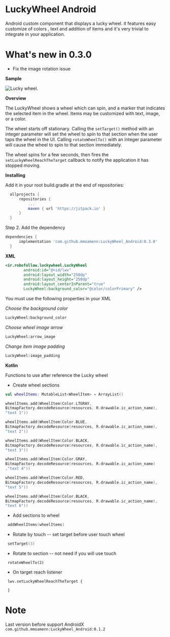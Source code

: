 # LuckyWheel Android

Android custom component that displays a lucky wheel. it features easy customize of colors , text and addition of items and it's very trivial to integrate in your application.

# What's new in 0.3.0

- Fix the image rotation issue

 **Sample**
 
 ![Lucky wheel](https://github.com/mmoamenn/LuckyWheel_Android/blob/master/samples/color_image.png). 

**Overview**

The LuckyWheel shows a wheel which can spin, and a marker that indicates the selected item in the wheel. Items may be customized with text, image, or a color.

The wheel starts off stationary. Calling the `setTarget()` method with an integer parameter will set the wheel to spin to that section when the user taps the wheel in the UI. Calling `rotateWheelTo()` with an integer parameter will cause the wheel to spin to that section immediately.

The wheel spins for a few seconds, then fires the `setLuckyWheelReachTheTarget` callback to notify the application it has stopped moving.


 **Installing**
 
 Add it in your root build.gradle at the end of repositories:
 
  ```groovy
 	allprojects {
 		repositories {
 			...
 			maven { url 'https://jitpack.io' }
 		}
 	}
  ```
 	
 Step 2. Add the dependency
 
  ```groovy
  dependencies {
 		implementation 'com.github.mmoamenn:LuckyWheel_Android:0.3.0'
 	}
  ```
 	
 **XML**
 
```xml
<ir.robofollow.luckywheel.LuckyWheel
        android:id="@+id/lwv"
        android:layout_width="250dp"
        android:layout_height="250dp"
        android:layout_centerInParent="true"
        LuckyWheel:background_color="@color/colorPrimary" />
```

         
 You must use the following properties in your XML
 
 _Choose the background color_ 
 
```xml
LuckyWheel:background_color
```
 
 _Choose wheel image arrow_ 
 
 ```xml
LuckyWheel:arrow_image
```
 _Change item image padding_ 

 ```xml
LuckyWheel:image_padding
```
 
 **Kotlin**
 
 Functions to use after reference the Lucky wheel
 
 * Create wheel sections 
 
 ```kotlin
 val wheelItems: MutableList<WheelItem> = ArrayList()

 wheelItems.add(WheelItem(Color.LTGRAY,
 BitmapFactory.decodeResource(resources, R.drawable.ic_action_name),
 "text 1"))
 
 wheelItems.add(WheelItem(Color.BLUE,
 BitmapFactory.decodeResource(resources, R.drawable.ic_action_name),
 "text 2"))
 
 wheelItems.add(WheelItem(Color.BLACK,
 BitmapFactory.decodeResource(resources, R.drawable.ic_action_name),
 "text 3"))
 
 wheelItems.add(WheelItem(Color.GRAY,
 BitmapFactory.decodeResource(resources, R.drawable.ic_action_name)
 ,"text 4"))
 
 wheelItems.add(WheelItem(Color.RED,
 BitmapFactory.decodeResource(resources, R.drawable.ic_action_name),
 "text 5"))
 
 wheelItems.add(WheelItem(Color.BLACK,
 BitmapFactory.decodeResource(resources, R.drawable.ic_action_name),
 "text 6"))
 
 ```
 
 * Add sections to wheel  
 
 ```kotlin
  addWheelItems(wheelItems)
 ``` 
 * Rotate by touch -- set target before user touch wheel 
 
 ```kotlin
  setTarget(3)
 ``` 
 * Rotate to section -- not need if you will use touch 
 
 ```koltin
  rotateWheelTo(2)
 ``` 
 * On target reach listener
 
 ```koltin
  lwv.setLuckyWheelReachTheTarget {
  
  }
 ```
 
 
# Note
Last version before support AndroidX ```com.github.mmoamenn:LuckyWheel_Android:0.1.2```
